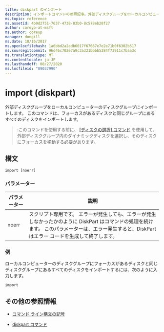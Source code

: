 ```yaml
---
title: diskpart のインポート
description: インポートコマンドの参照記事。外部ディスクグループをローカルコンピューターのディスクグループにインポートします。
ms.topic: reference
ms.assetid: 4b9d2751-7637-4738-83b0-8c578eb28f27
author: coreyp-at-msft
ms.author: coreyp
manager: dongill
ms.date: 10/16/2017
ms.openlocfilehash: 1a6bbd2a2adb6017f67667e7e2e71b0f6302b517
ms.sourcegitcommit: 96d46c702e7a9c3a321bbbb5284f73911c7baa3c
ms.translationtype: MT
ms.contentlocale: ja-JP
ms.lasthandoff: 08/27/2020
ms.locfileid: "89037990"
---
```

# <a name="import-diskpart"></a>import (diskpart)

外部ディスクグループをローカルコンピューターのディスクグループにインポートします。 このコマンドは、フォーカスがあるディスクと同じグループにあるすべてのディスクをインポートします。

> :このコマンドを使用する前に、 [[ディスクの選択] コマンド](select-disk.md) を使用して、外部ディスクグループ内のダイナミックディスクを選択し、そのディスクにフォーカスを移動する必要があります。

## <a name="syntax"></a>構文

```
import [noerr]
```

### <a name="parameters"></a>パラメーター

| パラメーター | 説明 |
| --------- | ----------- |
| noerr | スクリプト専用です。 エラーが発生しても、エラーが発生しなかったかのように DiskPart はコマンドの処理を続けます。 このパラメーターは、エラー発生すると、DiskPart はエラー コードを生成して終了します。 |

### <a name="examples"></a>例

ローカルコンピューターのディスクグループにフォーカスがあるディスクと同じディスクグループにあるすべてのディスクをインポートするには、次のように入力します。

```
import
```

## <a name="additional-references"></a>その他の参照情報

- [コマンド ライン構文の記号](command-line-syntax-key.md)

- [diskpart コマンド](diskpart.md)
